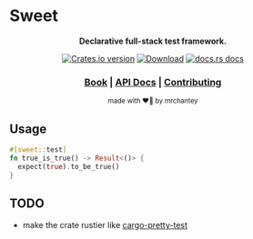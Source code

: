 # Sweet

<div align="center">

  <p>
    <strong>Declarative full-stack test framework.</strong>
  </p>

  <p>
    <a href="https://crates.io/crates/sweet"><img src="https://img.shields.io/crates/v/sweet.svg?style=flat-square" alt="Crates.io version" /></a>
    <a href="https://crates.io/crates/sweet"><img src="https://img.shields.io/crates/d/sweet.svg?style=flat-square" alt="Download" /></a>
    <a href="https://docs.rs/sweet"><img src="https://img.shields.io/badge/docs-latest-blue.svg?style=flat-square" alt="docs.rs docs" /></a>
  </p>

  <h3>
    <a href="https://mrchantey.github.io/sweet/docs">Book</a>
    <span> | </span>
    <a href="https://docs.rs/sweet">API Docs</a>
    <span> | </span>
    <a href="https://mrchantey.github.io/forky/docs/other/contributing.html">Contributing</a>
  </h3>

  <sub>made with ❤️‍🔥 by mrchantey</a></sub>
</div>

## Usage

```rs
#[sweet::test]
fn true_is_true() -> Result<()> {
  expect(true).to_be_true()
}
```

## TODO
- make the crate rustier like [cargo-pretty-test](https://github.com/josecelano/cargo-pretty-test)



